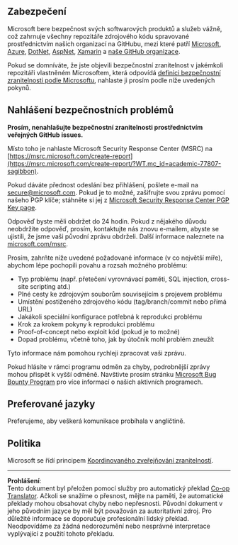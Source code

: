 <!--
CO_OP_TRANSLATOR_METADATA:
{
  "original_hash": "4ecc3bf2e27983d4c780be6f26ee6228",
  "translation_date": "2025-08-28T03:21:59+00:00",
  "source_file": "SECURITY.md",
  "language_code": "cs"
}
-->
## Zabezpečení

Microsoft bere bezpečnost svých softwarových produktů a služeb vážně, což zahrnuje všechny repozitáře zdrojového kódu spravované prostřednictvím našich organizací na GitHubu, mezi které patří [Microsoft](https://github.com/Microsoft), [Azure](https://github.com/Azure), [DotNet](https://github.com/dotnet), [AspNet](https://github.com/aspnet), [Xamarin](https://github.com/xamarin) a [naše GitHub organizace](https://opensource.microsoft.com/?WT.mc_id=academic-77807-sagibbon).

Pokud se domníváte, že jste objevili bezpečnostní zranitelnost v jakémkoli repozitáři vlastněném Microsoftem, která odpovídá [definici bezpečnostní zranitelnosti podle Microsoftu](https://docs.microsoft.com/previous-versions/tn-archive/cc751383(v=technet.10)/?WT.mc_id=academic-77807-sagibbon), nahlaste ji prosím podle níže uvedených pokynů.

## Nahlášení bezpečnostních problémů

**Prosím, nenahlašujte bezpečnostní zranitelnosti prostřednictvím veřejných GitHub issues.**

Místo toho je nahlaste Microsoft Security Response Center (MSRC) na [https://msrc.microsoft.com/create-report](https://msrc.microsoft.com/create-report/?WT.mc_id=academic-77807-sagibbon).

Pokud dáváte přednost odeslání bez přihlášení, pošlete e-mail na [secure@microsoft.com](mailto:secure@microsoft.com). Pokud je to možné, zašifrujte svou zprávu pomocí našeho PGP klíče; stáhněte si jej z [Microsoft Security Response Center PGP Key page](https://www.microsoft.com/msrc/pgp-key-msrc/?WT.mc_id=academic-77807-sagibbon).

Odpověď byste měli obdržet do 24 hodin. Pokud z nějakého důvodu neobdržíte odpověď, prosím, kontaktujte nás znovu e-mailem, abyste se ujistili, že jsme vaši původní zprávu obdrželi. Další informace naleznete na [microsoft.com/msrc](https://www.microsoft.com/msrc/?WT.mc_id=academic-77807-sagibbon).

Prosím, zahrňte níže uvedené požadované informace (v co největší míře), abychom lépe pochopili povahu a rozsah možného problému:

  * Typ problému (např. přetečení vyrovnávací paměti, SQL injection, cross-site scripting atd.)
  * Plné cesty ke zdrojovým souborům souvisejícím s projevem problému
  * Umístění postiženého zdrojového kódu (tag/branch/commit nebo přímá URL)
  * Jakákoli speciální konfigurace potřebná k reprodukci problému
  * Krok za krokem pokyny k reprodukci problému
  * Proof-of-concept nebo exploit kód (pokud je to možné)
  * Dopad problému, včetně toho, jak by útočník mohl problém zneužít

Tyto informace nám pomohou rychleji zpracovat vaši zprávu.

Pokud hlásíte v rámci programu odměn za chyby, podrobnější zprávy mohou přispět k vyšší odměně. Navštivte prosím stránku [Microsoft Bug Bounty Program](https://microsoft.com/msrc/bounty/?WT.mc_id=academic-77807-sagibbon) pro více informací o našich aktivních programech.

## Preferované jazyky

Preferujeme, aby veškerá komunikace probíhala v angličtině.

## Politika

Microsoft se řídí principem [Koordinovaného zveřejňování zranitelností](https://www.microsoft.com/msrc/cvd/?WT.mc_id=academic-77807-sagibbon).

---

**Prohlášení**:  
Tento dokument byl přeložen pomocí služby pro automatický překlad [Co-op Translator](https://github.com/Azure/co-op-translator). Ačkoli se snažíme o přesnost, mějte na paměti, že automatické překlady mohou obsahovat chyby nebo nepřesnosti. Původní dokument v jeho původním jazyce by měl být považován za autoritativní zdroj. Pro důležité informace se doporučuje profesionální lidský překlad. Neodpovídáme za žádná nedorozumění nebo nesprávné interpretace vyplývající z použití tohoto překladu.